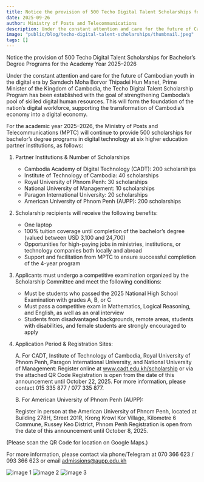 ```yaml
---
title: Notice the provision of 500 Techo Digital Talent Scholarships for Bachelor’s Degree Programs for the Academy Year 2025–2026
date: 2025-09-26
author: Ministry of Posts and Telecommunications
description: Under the constant attention and care for the future of Cambodian youth in the digital era by Samdech Moha Borvor Thipadei Hun Manet, Prime Minister of the Kingdom of Cambodia, the Techo Digital Talent Scholarship Program has been established with the goal of strengthening Cambodia’s pool of skilled digital human resources. This will form the foundation of the nation’s digital workforce, supporting the transformation of Cambodia’s economy into a digital economy.
image: "public/blog/techo-digital-talent-scholarships/thumbnail.jpeg"
tags: []
---
```

Notice the provision of 500 Techo Digital Talent Scholarships for Bachelor’s Degree Programs for the Academy Year 2025–2026

Under the constant attention and care for the future of Cambodian youth in the digital era by Samdech Moha Borvor Thipadei Hun Manet, Prime Minister of the Kingdom of Cambodia, the Techo Digital Talent Scholarship Program has been established with the goal of strengthening Cambodia’s pool of skilled digital human resources. This will form the foundation of the nation’s digital workforce, supporting the transformation of Cambodia’s economy into a digital economy.

For the academic year 2025–2026, the Ministry of Posts and Telecommunications (MPTC) will continue to provide 500 scholarships for bachelor’s degree programs in digital technology at six higher education partner institutions, as follows:

1. Partner Institutions & Number of Scholarships

    - Cambodia Academy of Digital Technology (CADT): 200 scholarships
    - Institute of Technology of Cambodia: 40 scholarships
    - Royal University of Phnom Penh: 30 scholarships
    - National University of Management: 10 scholarships
    - Paragon International University: 20 scholarships
    - American University of Phnom Penh (AUPP): 200 scholarships

2. Scholarship recipients will receive the following benefits:

    - One laptop
    - 100% tuition coverage until completion of the bachelor’s degree (valued between USD 3,100 and 24,700)
    - Opportunities for high-paying jobs in ministries, institutions, or technology companies both locally and abroad
    - Support and facilitation from MPTC to ensure successful completion of the 4-year program

3. Applicants must undergo a competitive examination organized by the Scholarship Committee and meet the following conditions:

    - Must be students who passed the 2025 National High School Examination with grades A, B, or C
    - Must pass a competitive exam in Mathematics, Logical Reasoning, and English, as well as an oral interview
    - Students from disadvantaged backgrounds, remote areas, students with disabilities, and female students are strongly encouraged to apply

4. Application Period & Registration Sites:

    A. For CADT, Institute of Technology of Cambodia, Royal University of Phnom Penh, Paragon International University, and National University of Management:
    Register online at www.cadt.edu.kh/scholarship
    or via the attached QR Code Registration is open from the date of this announcement until October 22, 2025.
    For more information, please contact 015 335 877 / 077 335 877.

    B. For American University of Phnom Penh (AUPP):

    Register in person at the American University of Phnom Penh, located at Building 278H, Street 201R, Krong Krowl Kor Village, Kilometre 6 Commune, Russey Keo District, Phnom Penh
    Registration is open from the date of this announcement until October 8, 2025.

(Please scan the QR Code for location on Google Maps.)

For more information, please contact via phone/Telegram at 070 366 623 / 093 366 623 or email admissions@aupp.edu.kh

![image 1](/blog/techo-digital-talent-scholarships/image-1.jpeg)
![image 2](/blog/techo-digital-talent-scholarships/image-2.jpeg)
![image 3](/blog/techo-digital-talent-scholarships/image-3.jpeg)
